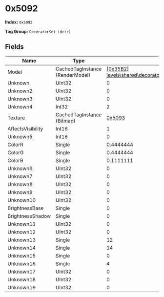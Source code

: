 # 0x5092

**Index:** ```0x5092```

**Tag Group:** ```DecoratorSet (dctr)```

## Fields

Name	| Type	| Value
---	|---	|---	|
Model	|CachedTagInstance (RenderModel)	|[[0x35B2] levels\shared\decorators\broad_leaf_low\broad_leaf_low](../RenderModel/35B2.md)
Unknown	|UInt32	|0
Unknown2	|UInt32	|0
Unknown3	|UInt32	|0
Unknown4	|Int32	|2
Texture	|CachedTagInstance (Bitmap)	|[0x5093](../Bitmap/5093.md)
AffectsVisibility	|Int16	|1
Unknown5	|Int16	|0
ColorR	|Single	|0.4444444
ColorG	|Single	|0.4444444
ColorB	|Single	|0.1111111
Unknown6	|UInt32	|0
Unknown7	|UInt32	|0
Unknown8	|UInt32	|0
Unknown9	|UInt32	|0
Unknown10	|UInt32	|0
BrightnessBase	|Single	|0
BrightnessShadow	|Single	|0
Unknown11	|UInt32	|0
Unknown12	|UInt32	|0
Unknown13	|Single	|12
Unknown14	|Single	|14
Unknown15	|Single	|0
Unknown16	|Single	|4
Unknown17	|UInt32	|0
Unknown18	|UInt32	|0
Unknown19	|UInt32	|0


